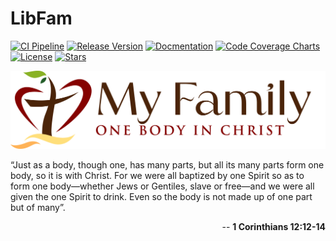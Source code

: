 # LibFam

[![CI Pipeline](https://github.com/myfamilyorg/libfam/actions/workflows/main.yml/badge.svg)](https://github.com/myfamilyorg/libfam/actions/workflows/main.yml)
[![Release Version](https://img.shields.io/github/v/release/myfamilyorg/libfam.svg?color=blue)](https://github.com/myfamilyorg/libfam/releases)
[![Docmentation](https://img.shields.io/static/v1?label=Documentation&message=Github+Pages&color=orange)](https://myfamilyorg.github.io/libfam/)
[![Code Coverage Charts](https://img.shields.io/static/v1?label=Code%20Coverage%20Charts&message=88.93%&color=purple)](https://myfamilyorg.github.io/libfam/code_coverage.html)
[![License](https://img.shields.io/github/license/myfamilyorg/libfam.svg)](https://github.com/myfamilyorg/libfam/blob/master/LICENSE)
[![Stars](https://img.shields.io/github/stars/myfamilyorg/libfam.svg?style=social)](https://github.com/myfamilyorg/libfam/stargazers)


<p align="center">
    <img src="docs/MyFamilyLogo.png" alt="Logo">
</p>

 “Just as a body, though one, has many parts, but all its many parts form one body, so it is with Christ. For we were all baptized by one Spirit so as to form one body—whether Jews or Gentiles, slave or free—and we were all given the one Spirit to drink. Even so the body is not made up of one part but of many”.

<p align="right">
-- <strong>1 Corinthians 12:12-14</strong>
</p>
